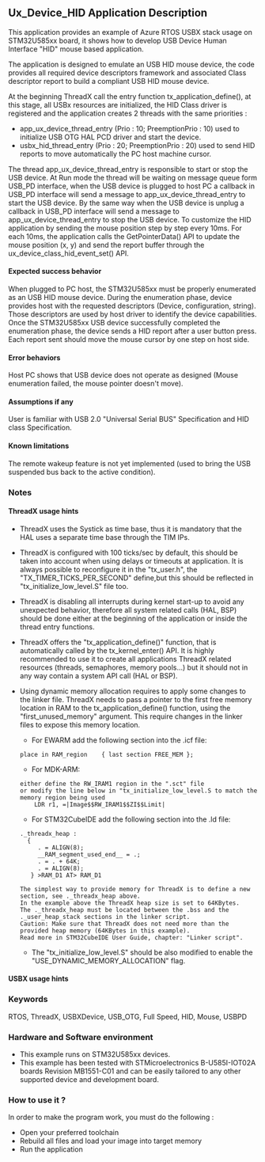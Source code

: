 
## <b>Ux_Device_HID Application Description</b>

This application provides an example of Azure RTOS USBX stack usage on STM32U585xx board,
it shows how to develop USB Device Human Interface "HID" mouse based application.

The application is designed to emulate an USB HID mouse device, the code provides all required device descriptors framework
and associated Class descriptor report to build a compliant USB HID mouse device.

At the beginning ThreadX call the entry function tx_application_define(), at this stage, all USBx resources
are initialized, the HID Class driver is registered and the application creates 2 threads with the same priorities :

  - app_ux_device_thread_entry (Prio : 10; PreemptionPrio : 10) used to initialize USB OTG HAL PCD driver and start the device.
  - usbx_hid_thread_entry (Prio : 20; PreemptionPrio : 20) used to send HID reports to move automatically the PC host machine cursor.

The thread app_ux_device_thread_entry is responsible to start or stop the USB device.
At Run mode the thread will be waiting on message queue form USB_PD interface, when the USB device is plugged to host PC
a callback in USB_PD interface will send a message to app_ux_device_thread_entry to start the USB device.
By the same way when the USB device is unplug a callback in USB_PD interface will send a message to app_ux_device_thread_entry to stop the USB device.
To customize the HID application by sending the mouse position step by step every 10ms.
For each 10ms, the application calls the GetPointerData() API to update the mouse position (x, y) and send
the report buffer through the ux_device_class_hid_event_set() API.

#### <b>Expected success behavior</b>

When plugged to PC host, the STM32U585xx must be properly enumerated as an USB HID mouse device.
During the enumeration phase, device provides host with the requested descriptors (Device, configuration, string).
Those descriptors are used by host driver to identify the device capabilities.
Once the STM32U585xx USB device successfully completed the enumeration phase, the device sends a HID report after a user button press.
Each report sent should move the mouse cursor by one step on host side.

#### <b>Error behaviors</b>

Host PC shows that USB device does not operate as designed (Mouse enumeration failed, the mouse pointer doesn't move).

#### <b>Assumptions if any</b>

User is familiar with USB 2.0 "Universal Serial BUS" Specification and HID class Specification.

#### <b>Known limitations</b>

The remote wakeup feature is not yet implemented (used to bring the USB suspended bus back to the active condition).

### <b>Notes</b>

#### <b>ThreadX usage hints</b>

 - ThreadX uses the Systick as time base, thus it is mandatory that the HAL uses a separate time base through the TIM IPs.
 - ThreadX is configured with 100 ticks/sec by default, this should be taken into account when using delays or timeouts at application. It is always possible to reconfigure it in the "tx_user.h", the "TX_TIMER_TICKS_PER_SECOND" define,but this should be reflected in "tx_initialize_low_level.S" file too.
 - ThreadX is disabling all interrupts during kernel start-up to avoid any unexpected behavior, therefore all system related calls (HAL, BSP) should be done either at the beginning of the application or inside the thread entry functions.
 - ThreadX offers the "tx_application_define()" function, that is automatically called by the tx_kernel_enter() API.
   It is highly recommended to use it to create all applications ThreadX related resources (threads, semaphores, memory pools...)  but it should not in any way contain a system API call (HAL or BSP).
 - Using dynamic memory allocation requires to apply some changes to the linker file.
   ThreadX needs to pass a pointer to the first free memory location in RAM to the tx_application_define() function,
   using the "first_unused_memory" argument.
   This require changes in the linker files to expose this memory location.
    + For EWARM add the following section into the .icf file:
     ```
    place in RAM_region    { last section FREE_MEM };
    ```
    + For MDK-ARM:
    ```
    either define the RW_IRAM1 region in the ".sct" file
    or modify the line below in "tx_initialize_low_level.S to match the memory region being used
        LDR r1, =|Image$$RW_IRAM1$$ZI$$Limit|
    ```
    + For STM32CubeIDE add the following section into the .ld file:
    ```
    ._threadx_heap :
      {
         . = ALIGN(8);
         __RAM_segment_used_end__ = .;
         . = . + 64K;
         . = ALIGN(8);
       } >RAM_D1 AT> RAM_D1
    ```

       The simplest way to provide memory for ThreadX is to define a new section, see ._threadx_heap above.
       In the example above the ThreadX heap size is set to 64KBytes.
       The ._threadx_heap must be located between the .bss and the ._user_heap_stack sections in the linker script.
       Caution: Make sure that ThreadX does not need more than the provided heap memory (64KBytes in this example).
       Read more in STM32CubeIDE User Guide, chapter: "Linker script".

    + The "tx_initialize_low_level.S" should be also modified to enable the "USE_DYNAMIC_MEMORY_ALLOCATION" flag.

#### <b>USBX usage hints</b>

### <b>Keywords</b>

RTOS, ThreadX, USBXDevice, USB_OTG, Full Speed, HID, Mouse, USBPD

### <b>Hardware and Software environment</b>

  - This example runs on STM32U585xx devices.
  - This example has been tested with STMicroelectronics B-U585I-IOT02A boards Revision MB1551-C01 and can be easily tailored to any other supported device and development board.

### <b>How to use it ?</b>

In order to make the program work, you must do the following :

 - Open your preferred toolchain
 - Rebuild all files and load your image into target memory
 - Run the application
